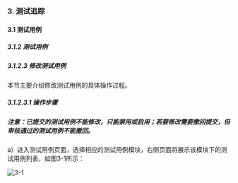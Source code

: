 ### 3. 测试追踪

#### 3.1 测试用例

##### 3.1.2 测试用例

##### 3.1.2.3 修改测试用例

本节主要介绍修改测试用例的具体操作过程。

##### 3.1.2.3.1 操作步骤

##### 注意：已提交的测试用例不能修改，只能禁用或启用；若要修改需要撤回提交，但审核通过的测试用例不能撤回。

a）进入测试用例页面，选择相应的测试用例模块，右侧页面将展示该模块下的测试用例列表，如图3-1所示：

![3-1](https://www.feisuanyz.com/fstest/cszz/8.png)
